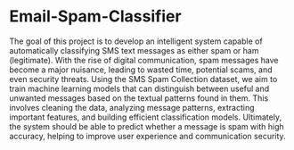 # Email-Spam-Classifier
The goal of this project is to develop an intelligent system capable of 
automatically classifying SMS text messages as either spam or ham 
(legitimate). With the rise of digital communication, spam messages have 
become a major nuisance, leading to wasted time, potential scams, and even 
security threats. Using the SMS Spam Collection dataset, we aim to train 
machine learning models that can distinguish between useful and unwanted 
messages based on the textual patterns found in them. This involves cleaning 
the data, analyzing message patterns, extracting important features, and building 
efficient classification models. Ultimately, the system should be able to predict 
whether a message is spam with high accuracy, helping to improve user 
experience and communication security. 
